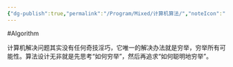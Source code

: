 ```yaml
---
{"dg-publish":true,"permalink":"/Program/Mixed/计算机算法/","noteIcon":"","created":"2025-08-14T17:13:44.504+08:00"}
---
```


#Algorithm 

计算机解决问题其实没有任何奇技淫巧，它唯一的解决办法就是穷举，穷举所有可能性。算法设计无非就是先思考“如何穷举”，然后再追求“如何聪明地穷举”。
